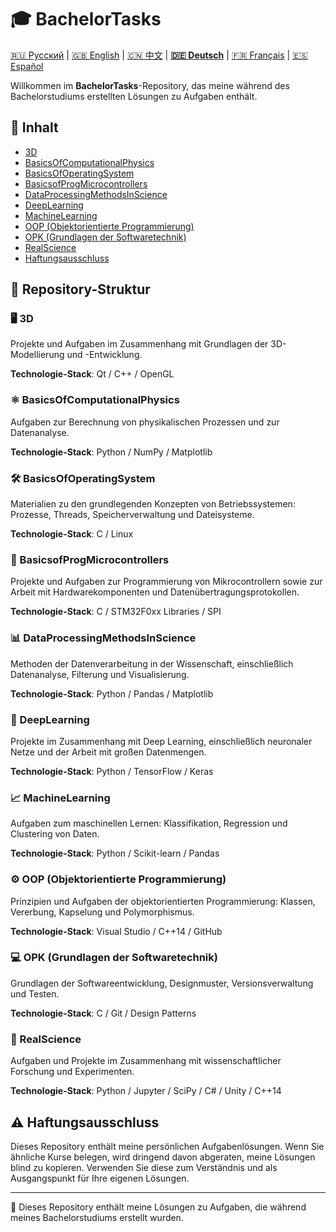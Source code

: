 # 🎓 BachelorTasks

[🇷🇺 Русский](https://github.com/SkivHisink/BachelorTasks/) | [🇬🇧 English](https://github.com/SkivHisink/BachelorTasks/blob/master/Readme/ReadmeEn.md) | [🇨🇳 中文](https://github.com/SkivHisink/BachelorTasks/blob/master/Readme/ReadmeCn.md) | **[🇩🇪 Deutsch](https://github.com/SkivHisink/BachelorTasks/blob/master/Readme/ReadmeGr.md)** | [🇫🇷 Français](https://github.com/SkivHisink/BachelorTasks/blob/master/Readme/ReadmeFr.md) | [🇪🇸 Español](https://github.com/SkivHisink/BachelorTasks/blob/master/Readme/ReadmeEs.md)

Willkommen im **BachelorTasks**-Repository, das meine während des Bachelorstudiums erstellten Lösungen zu Aufgaben enthält.

## 📑 Inhalt
- [3D](#%EF%B8%8F-3d)
- [BasicsOfComputationalPhysics](#%EF%B8%8F-basicsofcomputationalphysics)
- [BasicsOfOperatingSystem](#%EF%B8%8F-basicsofoperatingsystem)
- [BasicsofProgMicrocontrollers](#-basicsofprogmicrocontrollers)
- [DataProcessingMethodsInScience](#-dataprocessingmethodsinscience)
- [DeepLearning](#-deeplearning)
- [MachineLearning](#-machinelearning)
- [OOP (Objektorientierte Programmierung)](#%EF%B8%8F-oop-objektorientierte-programmierung)
- [OPK (Grundlagen der Softwaretechnik)](#-opk-grundlagen-der-softwaretechnik)
- [RealScience](#-realscience)
- [Haftungsausschluss](#%EF%B8%8F-haftungsausschluss)

## 📂 Repository-Struktur

### 🖥️ 3D
Projekte und Aufgaben im Zusammenhang mit Grundlagen der 3D-Modellierung und -Entwicklung.

**Technologie-Stack**: Qt / C++ / OpenGL

### ⚛️ BasicsOfComputationalPhysics
Aufgaben zur Berechnung von physikalischen Prozessen und zur Datenanalyse.

**Technologie-Stack**: Python / NumPy / Matplotlib

### 🛠️ BasicsOfOperatingSystem
Materialien zu den grundlegenden Konzepten von Betriebssystemen: Prozesse, Threads, Speicherverwaltung und Dateisysteme.

**Technologie-Stack**: C / Linux

### 🔌 BasicsofProgMicrocontrollers
Projekte und Aufgaben zur Programmierung von Mikrocontrollern sowie zur Arbeit mit Hardwarekomponenten und Datenübertragungsprotokollen.

**Technologie-Stack**: C / STM32F0xx Libraries / SPI

### 📊 DataProcessingMethodsInScience
Methoden der Datenverarbeitung in der Wissenschaft, einschließlich Datenanalyse, Filterung und Visualisierung.

**Technologie-Stack**: Python / Pandas / Matplotlib

### 🤖 DeepLearning
Projekte im Zusammenhang mit Deep Learning, einschließlich neuronaler Netze und der Arbeit mit großen Datenmengen.

**Technologie-Stack**: Python / TensorFlow / Keras

### 📈 MachineLearning
Aufgaben zum maschinellen Lernen: Klassifikation, Regression und Clustering von Daten.

**Technologie-Stack**: Python / Scikit-learn / Pandas

### ⚙️ OOP (Objektorientierte Programmierung)
Prinzipien und Aufgaben der objektorientierten Programmierung: Klassen, Vererbung, Kapselung und Polymorphismus.

**Technologie-Stack**: Visual Studio / C++14 / GitHub

### 💻 OPK (Grundlagen der Softwaretechnik)
Grundlagen der Softwareentwicklung, Designmuster, Versionsverwaltung und Testen.

**Technologie-Stack**: C / Git / Design Patterns

### 🔬 RealScience
Aufgaben und Projekte im Zusammenhang mit wissenschaftlicher Forschung und Experimenten.

**Technologie-Stack**: Python / Jupyter / SciPy / C# / Unity / C++14

## ⚠️ Haftungsausschluss
Dieses Repository enthält meine persönlichen Aufgabenlösungen. Wenn Sie ähnliche Kurse belegen, wird dringend davon abgeraten, meine Lösungen blind zu kopieren. Verwenden Sie diese zum Verständnis und als Ausgangspunkt für Ihre eigenen Lösungen.

---

📄 Dieses Repository enthält meine Lösungen zu Aufgaben, die während meines Bachelorstudiums erstellt wurden.
